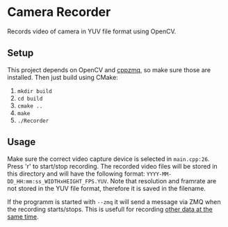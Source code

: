 # Camera Recorder
Records video of camera in YUV file format using OpenCV.

## Setup
This project depends on OpenCV and [cppzmq](https://github.com/zeromq/cppzmq), so make sure those are installed. Then just build using CMake:

1. `mkdir build`
2. `cd build`
3. `cmake ..`
4. `make`
5. `./Recorder`

## Usage
Make sure the correct video capture device is selected in `main.cpp:26`. Press 'r' to start/stop recording. The recorded video files will be stored in this directory and will have the following format: `YYYY-MM-DD_HH:mm:ss_WIDTHxHEIGHT_FPS.YUV`. Note that resolution and framrate are not stored in the YUV file format, therefore it is saved in the filename.

If the programm is started with `--zmq` it will send a message via ZMQ when the recording starts/stops. This is usefull for recording [other data at the same time](https://github.com/BorderBoy/node-h7-hr).